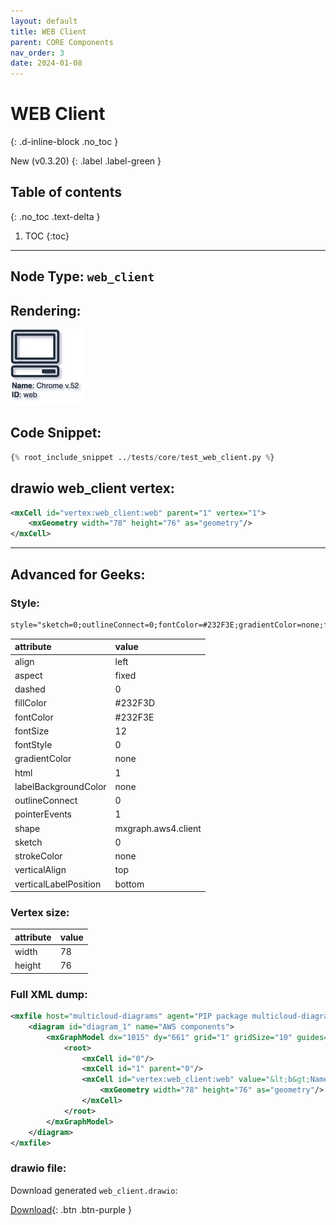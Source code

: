 ```yaml
---
layout: default
title: WEB Client
parent: CORE Components
nav_order: 3
date: 2024-01-08
---
```


# WEB Client
{: .d-inline-block .no_toc }

New (v0.3.20)
{: .label .label-green }

## Table of contents
{: .no_toc .text-delta }

1. TOC
{:toc}

---


## Node Type: ``web_client``

## Rendering:

![lambda](output/jpg/web_client.jpg)

## Code Snippet:

```python
{% root_include_snippet ../tests/core/test_web_client.py %}
```

## drawio web_client vertex:

```xml
<mxCell id="vertex:web_client:web" parent="1" vertex="1">
    <mxGeometry width="78" height="76" as="geometry"/>
</mxCell>
```
---

## Advanced for Geeks:

### Style:
```html
style="sketch=0;outlineConnect=0;fontColor=#232F3E;gradientColor=none;fillColor=#232F3D;strokeColor=none;dashed=0;verticalLabelPosition=bottom;verticalAlign=top;align=left;html=1;fontSize=12;fontStyle=0;aspect=fixed;pointerEvents=1;shape=mxgraph.aws4.client;labelBackgroundColor=none;"
```

| attribute | value |
|:----------|:------|
|align| left |
|aspect| fixed |
|dashed| 0 |
|fillColor| #232F3D |
|fontColor| #232F3E |
|fontSize| 12 |
|fontStyle| 0 |
|gradientColor| none |
|html| 1 |
|labelBackgroundColor| none |
|outlineConnect| 0 |
|pointerEvents| 1 |
|shape| mxgraph.aws4.client |
|sketch| 0 |
|strokeColor| none |
|verticalAlign| top |
|verticalLabelPosition| bottom |

### Vertex size:

| attribute | value |
|:---------|:-----------|
| width    | 78  |
| height   |76|

### Full XML dump:
```xml
<mxfile host="multicloud-diagrams" agent="PIP package multicloud-diagrams. Generate resources in draw.io compatible format for Cloud infrastructure. Copyrights @ Roman Tsypuk 2023. MIT license." type="MultiCloud">
    <diagram id="diagram_1" name="AWS components">
        <mxGraphModel dx="1015" dy="661" grid="1" gridSize="10" guides="1" tooltips="1" connect="1" arrows="1" fold="1" page="1" pageScale="1" pageWidth="850" pageHeight="1100" math="0" shadow="1">
            <root>
                <mxCell id="0"/>
                <mxCell id="1" parent="0"/>
                <mxCell id="vertex:web_client:web" value="&lt;b&gt;Name&lt;/b&gt;: Chrome v.52&lt;BR&gt;&lt;b&gt;ID&lt;/b&gt;: web" style="sketch=0;outlineConnect=0;fontColor=#232F3E;gradientColor=none;fillColor=#232F3D;strokeColor=none;dashed=0;verticalLabelPosition=bottom;verticalAlign=top;align=left;html=1;fontSize=12;fontStyle=0;aspect=fixed;pointerEvents=1;shape=mxgraph.aws4.client;labelBackgroundColor=none;" parent="1" vertex="1">
                    <mxGeometry width="78" height="76" as="geometry"/>
                </mxCell>
            </root>
        </mxGraphModel>
    </diagram>
</mxfile>
```

### drawio file:

Download generated ``web_client.drawio``:

[Download](output/drawio/web_client.drawio){: .btn .btn-purple }